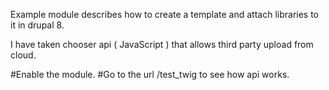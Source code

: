 Example module describes how to create a template and attach libraries to it in drupal 8.

I have taken chooser api ( JavaScript ) that allows third party upload from cloud.

#Enable the module.
#Go to the url /test_twig to see how api works.
